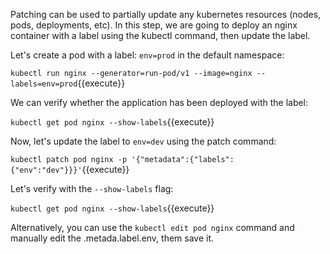 Patching can be used to partially update any kubernetes resources (nodes, pods, deployments, etc). In this step, we are going to deploy an nginx container with a label using the kubectl command, then update the label.

Let's create a pod with a label: `env=prod` in the default namespace:

`kubectl run nginx --generator=run-pod/v1 --image=nginx --labels=env=prod`{{execute}}

We can verify whether the application has been deployed with the label:

`kubectl get pod nginx --show-labels`{{execute}}

Now, let's update the label to `env=dev` using the patch command:

`kubectl patch pod nginx -p '{"metadata":{"labels":{"env":"dev"}}}'`{{execute}}

Let's verify with the `--show-labels` flag:

`kubectl get pod nginx --show-labels`{{execute}}

Alternatively, you can use the `kubectl edit pod nginx` command  and manually edit the .metada.label.env, them save it.
